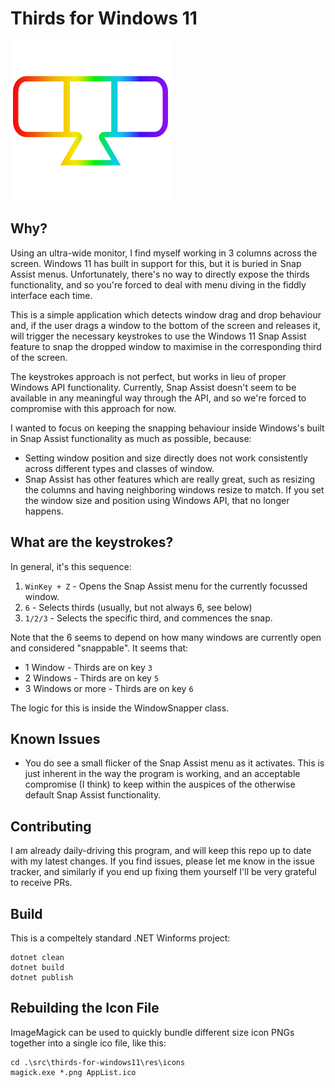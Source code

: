 # Thirds for Windows 11

![Thirds for Windows 11 Icon](src/thirds-for-windows11/res/icons/AppList.targetsize-256.png)

## Why?

Using an ultra-wide monitor, I find myself working in 3 columns across the screen.  Windows 11 has built in support for this, but it is buried in Snap Assist menus.  Unfortunately, there's no way to directly expose the thirds functionality, and so you're forced to deal with menu diving in the fiddly interface each time.

This is a simple application which detects window drag and drop behaviour and, if the user drags a window to the bottom of the screen and releases it, will trigger the necessary keystrokes to use the Windows 11 Snap Assist feature to snap the dropped window to maximise in the corresponding third of the screen.

The keystrokes approach is not perfect, but works in lieu of proper Windows API functionality.  Currently, Snap Assist doesn't seem to be available in any meaningful way through the API, and so we're forced to compromise with this approach for now.

I wanted to focus on keeping the snapping behaviour inside Windows's built in Snap Assist functionality as much as possible, because:
* Setting window position and size directly does not work consistently across different types and classes of window.
* Snap Assist has other features which are really great, such as resizing the columns and having neighboring windows resize to match.  If you set the window size and position using Windows API, that no longer happens.

## What are the keystrokes?

In general, it's this sequence:
1. `WinKey + Z` - Opens the Snap Assist menu for the currently focussed window.
2. `6` - Selects thirds (usually, but not always 6, see below)
3. `1/2/3` - Selects the specific third, and commences the snap.

Note that the 6 seems to depend on how many windows are currently open and considered "snappable".  It seems that:
* 1 Window - Thirds are on key `3`
* 2 Windows - Thirds are on key `5`
* 3 Windows or more - Thirds are on key `6`

The logic for this is inside the WindowSnapper class.

## Known Issues

* You do see a small flicker of the Snap Assist menu as it activates.  This is just inherent in the way the program is working, and an acceptable compromise (I think) to keep within the auspices of the otherwise default Snap Assist functionality.

## Contributing

I am already daily-driving this program, and will keep this repo up to date with my latest changes.  If you find issues, please let me know in the issue tracker, and similarly if you end up fixing them yourself I'll be very grateful to receive PRs.

## Build

This is a compeltely standard .NET Winforms project:

```
dotnet clean
dotnet build
dotnet publish
```

## Rebuilding the Icon File

ImageMagick can be used to quickly bundle different size icon PNGs together into a single ico file, like this:

```
cd .\src\thirds-for-windows11\res\icons 
magick.exe *.png AppList.ico
```